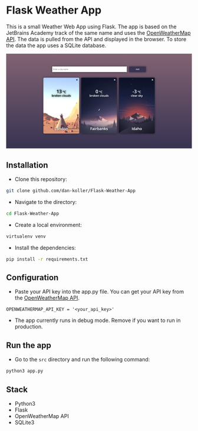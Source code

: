 # Flask Weather App

This is a small Weather Web App using Flask. The app is based on the JetBrains Academy track of the same name and uses
the [OpenWeatherMap API](https://openweathermap.org/api). The data is pulled from the API and displayed in the browser.
To store the data the app uses a SQLite database.

![Screenshot](./res/weather-app-screenshot.png)

## Installation

- Clone this repository:

```sh
git clone github.com/dan-koller/Flask-Weather-App
```

- Navigate to the directory:

```sh
cd Flask-Weather-App
```

- Create a local environment:

```sh
virtualenv venv
```

- Install the dependencies:

```sh
pip install -r requirements.txt
```

## Configuration

- Paste your API key into the app.py file. You can get your API key from
  the [OpenWeatherMap API](https://openweathermap.org/api).

```python3
OPENWEATHERMAP_API_KEY = '<your_api_key>'
```

- The app currently runs in debug mode. Remove if you want to run in production.

## Run the app

- Go to the `src` directory and run the following command:

```sh
python3 app.py
```

## Stack

- Python3
- Flask
- OpenWeatherMap API
- SQLite3
